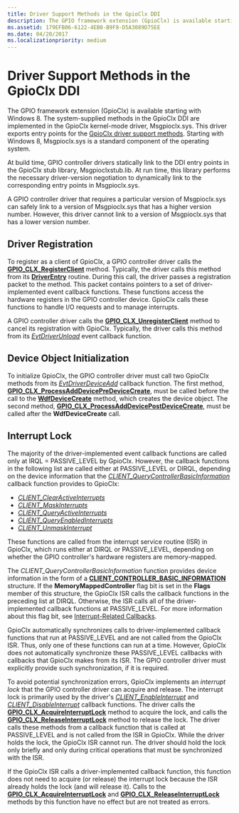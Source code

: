 ```yaml
---
title: Driver Support Methods in the GpioClx DDI
description: The GPIO framework extension (GpioClx) is available starting with Windows 8.
ms.assetid: 179EFB06-6122-4EB0-B9F8-D5A3089D75EE
ms.date: 04/20/2017
ms.localizationpriority: medium
---
```


# Driver Support Methods in the GpioClx DDI


The GPIO framework extension (GpioClx) is available starting with Windows 8. The system-supplied methods in the GpioClx DDI are implemented in the GpioClx kernel-mode driver, Msgpioclx.sys. This driver exports entry points for the [GpioClx driver support methods](https://docs.microsoft.com/previous-versions/hh439460(v=vs.85)). Starting with Windows 8, Msgpioclx.sys is a standard component of the operating system.

At build time, GPIO controller drivers statically link to the DDI entry points in the GpioClx stub library, Msgpioclxstub.lib. At run time, this library performs the necessary driver-version negotiation to dynamically link to the corresponding entry points in Msgpioclx.sys.

A GPIO controller driver that requires a particular version of Msgpioclx.sys can safely link to a version of Msgpioclx.sys that has a higher version number. However, this driver cannot link to a version of Msgpioclx.sys that has a lower version number.

## Driver Registration


To register as a client of GpioClx, a GPIO controller driver calls the [**GPIO\_CLX\_RegisterClient**](https://docs.microsoft.com/windows-hardware/drivers/ddi/content/gpioclx/nf-gpioclx-gpio_clx_registerclient) method. Typically, the driver calls this method from its [**DriverEntry**](https://docs.microsoft.com/windows-hardware/drivers/ddi/content/wdm/nc-wdm-driver_initialize) routine. During this call, the driver passes a registration packet to the method. This packet contains pointers to a set of driver-implemented event callback functions. These functions access the hardware registers in the GPIO controller device. GpioClx calls these functions to handle I/O requests and to manage interrupts.

A GPIO controller driver calls the [**GPIO\_CLX\_UnregisterClient**](https://docs.microsoft.com/windows-hardware/drivers/ddi/content/gpioclx/nf-gpioclx-gpio_clx_unregisterclient) method to cancel its registration with GpioClx. Typically, the driver calls this method from its [*EvtDriverUnload*](https://docs.microsoft.com/windows-hardware/drivers/ddi/content/wdfdriver/nc-wdfdriver-evt_wdf_driver_unload) event callback function.

## Device Object Initialization


To initialize GpioClx, the GPIO controller driver must call two GpioClx methods from its [*EvtDriverDeviceAdd*](https://docs.microsoft.com/windows-hardware/drivers/ddi/content/wdfdriver/nc-wdfdriver-evt_wdf_driver_device_add) callback function. The first method, [**GPIO\_CLX\_ProcessAddDevicePreDeviceCreate**](https://docs.microsoft.com/windows-hardware/drivers/ddi/content/gpioclx/nf-gpioclx-gpio_clx_processadddevicepredevicecreate), must be called before the call to the [**WdfDeviceCreate**](https://docs.microsoft.com/windows-hardware/drivers/ddi/content/wdfdevice/nf-wdfdevice-wdfdevicecreate) method, which creates the device object. The second method, [**GPIO\_CLX\_ProcessAddDevicePostDeviceCreate**](https://docs.microsoft.com/windows-hardware/drivers/ddi/content/gpioclx/nf-gpioclx-gpio_clx_processadddevicepostdevicecreate), must be called after the **WdfDeviceCreate** call.

## Interrupt Lock


The majority of the driver-implemented event callback functions are called only at IRQL = PASSIVE\_LEVEL by GpioClx. However, the callback functions in the following list are called either at PASSIVE\_LEVEL or DIRQL, depending on the device information that the [*CLIENT\_QueryControllerBasicInformation*](https://docs.microsoft.com/windows-hardware/drivers/ddi/content/gpioclx/nc-gpioclx-gpio_client_query_controller_basic_information) callback function provides to GpioClx:

-   [*CLIENT\_ClearActiveInterrupts*](https://docs.microsoft.com/windows-hardware/drivers/ddi/content/gpioclx/nc-gpioclx-gpio_client_clear_active_interrupts)
-   [*CLIENT\_MaskInterrupts*](https://docs.microsoft.com/windows-hardware/drivers/ddi/content/gpioclx/nc-gpioclx-gpio_client_mask_interrupts)
-   [*CLIENT\_QueryActiveInterrupts*](https://docs.microsoft.com/windows-hardware/drivers/ddi/content/gpioclx/nc-gpioclx-gpio_client_query_active_interrupts)
-   [*CLIENT\_QueryEnabledInterrupts*](https://docs.microsoft.com/windows-hardware/drivers/ddi/content/gpioclx/nc-gpioclx-gpio_client_query_enabled_interrupts)
-   [*CLIENT\_UnmaskInterrupt*](https://docs.microsoft.com/windows-hardware/drivers/ddi/content/gpioclx/nc-gpioclx-gpio_client_unmask_interrupt)

These functions are called from the interrupt service routine (ISR) in GpioClx, which runs either at DIRQL or PASSIVE\_LEVEL, depending on whether the GPIO controller's hardware registers are memory-mapped.

The *CLIENT\_QueryControllerBasicInformation* function provides device information in the form of a [**CLIENT\_CONTROLLER\_BASIC\_INFORMATION**](https://docs.microsoft.com/windows-hardware/drivers/ddi/content/gpioclx/ns-gpioclx-_client_controller_basic_information) structure. If the **MemoryMappedController** flag bit is set in the **Flags** member of this structure, the GpioClx ISR calls the callback functions in the preceding list at DIRQL. Otherwise, the ISR calls all of the driver-implemented callback functions at PASSIVE\_LEVEL. For more information about this flag bit, see [Interrupt-Related Callbacks](https://docs.microsoft.com/windows-hardware/drivers/gpio/interrupt-related-callbacks).

GpioClx automatically synchronizes calls to driver-implemented callback functions that run at PASSIVE\_LEVEL and are not called from the GpioClx ISR. Thus, only one of these functions can run at a time. However, GpioClx does not automatically synchronize these PASSIVE\_LEVEL callbacks with callbacks that GpioClx makes from its ISR. The GPIO controller driver must explicitly provide such synchronization, if it is required.

To avoid potential synchronization errors, GpioClx implements an *interrupt lock* that the GPIO controller driver can acquire and release. The interrupt lock is primarily used by the driver's [*CLIENT\_EnableInterrupt*](https://docs.microsoft.com/windows-hardware/drivers/ddi/content/gpioclx/nc-gpioclx-gpio_client_enable_interrupt) and [*CLIENT\_DisableInterrupt*](https://docs.microsoft.com/windows-hardware/drivers/ddi/content/gpioclx/nc-gpioclx-gpio_client_disable_interrupt) callback functions. The driver calls the [**GPIO\_CLX\_AcquireInterruptLock**](https://docs.microsoft.com/windows-hardware/drivers/ddi/content/gpioclx/nf-gpioclx-gpio_clx_acquireinterruptlock) method to acquire the lock, and calls the [**GPIO\_CLX\_ReleaseInterruptLock**](https://docs.microsoft.com/windows-hardware/drivers/ddi/content/gpioclx/nf-gpioclx-gpio_clx_releaseinterruptlock) method to release the lock. The driver calls these methods from a callback function that is called at PASSIVE\_LEVEL and is not called from the ISR in GpioClx. While the driver holds the lock, the GpioClx ISR cannot run. The driver should hold the lock only briefly and only during critical operations that must be synchronized with the ISR.

If the GpioClx ISR calls a driver-implemented callback function, this function does not need to acquire (or release) the interrupt lock because the ISR already holds the lock (and will release it). Calls to the [**GPIO\_CLX\_AcquireInterruptLock**](https://docs.microsoft.com/windows-hardware/drivers/ddi/content/gpioclx/nf-gpioclx-gpio_clx_acquireinterruptlock) and [**GPIO\_CLX\_ReleaseInterruptLock**](https://docs.microsoft.com/windows-hardware/drivers/ddi/content/gpioclx/nf-gpioclx-gpio_clx_releaseinterruptlock) methods by this function have no effect but are not treated as errors.

 

 





